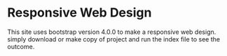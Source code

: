 # Responsive Web Design
This site uses bootstrap version 4.0.0 to make a responsive web design.  
simply download or make copy of project and run the index file to see the outcome.  
